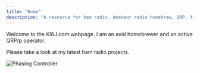 ```yaml
---
title: "Home"
description: "A resource for ham radio. Amateur radio homebrew, QRP, field antennas, and portable operating. RF electronics library."
---
```


Welcome to the KI6J.com webpage. I am an avid homebrewer and an active QRP/p operator.

Please take a look at my latest ham radio projects.

![Phasing Controller](/phasing.png 'Phasing Controller')